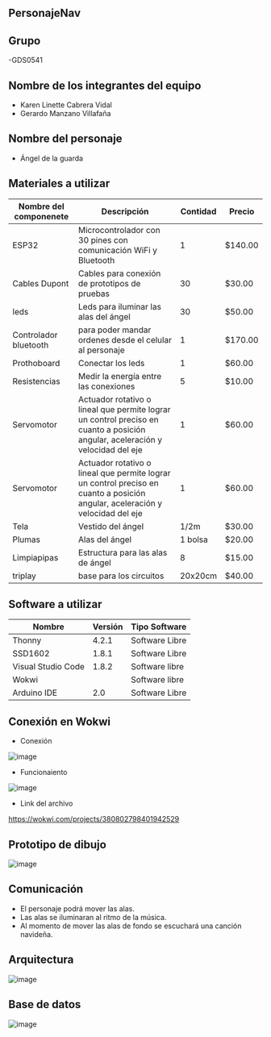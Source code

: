 ## PersonajeNav
## Grupo
-GDS0541
## Nombre de los integrantes del equipo
 - Karen Linette Cabrera Vidal
 - Gerardo Manzano Villafaña
## Nombre del personaje
- Ángel de la guarda
## Materiales a utilizar
|Nombre del componenete|Descripción|Contidad|Precio|
|-|-|-|-|
|ESP32|Microcontrolador con 30 pines con comunicación WiFi y Bluetooth|1|$140.00|
|Cables Dupont|Cables para conexión de prototipos de pruebas|30|$30.00|
|leds|Leds para iluminar las alas del ángel|30|$50.00|
|Controlador bluetooth|para poder mandar ordenes desde el celular al personaje|1|$170.00|
|Prothoboard|Conectar los leds|1|$60.00|
|Resistencias|Medir la energía entre las conexiones|5|$10.00|
|Servomotor|	Actuador rotativo o lineal que permite lograr un control preciso en cuanto a posición angular, aceleración y velocidad del eje|1|$60.00|
|Servomotor|	Actuador rotativo o lineal que permite lograr un control preciso en cuanto a posición angular, aceleración y velocidad del eje|1|$60.00|
|Tela|Vestido del ángel|1/2m|$30.00|
|Plumas|Alas del ángel|1 bolsa|$20.00|
|Limpiapipas|Estructura para las alas de ángel|8|$15.00|
|triplay|base para los circuitos|20x20cm|$40.00|

## Software a utilizar
|Nombre|Versión|Tipo Software|
|-|-|-|
|Thonny|4.2.1|Software Libre|
|SSD1602|1.8.1|Software Libre|
|Visual Studio Code|1.8.2|Software libre|
|Wokwi||Software libre|
|Arduino IDE|2.0|Software Libre|

## Conexión en Wokwi

- Conexión
  
![image](https://github.com/111linblink/PersonajeNav/assets/146273461/fa24eb52-a8db-4aa2-ae7d-ad0fa4866116)

- Funcionaiento
  
![image](https://github.com/111linblink/PersonajeNav/assets/146273461/7ccb495a-255a-4172-ba7e-ce03ca4639d8)

- Link del archivo
  
https://wokwi.com/projects/380802798401942529

## Prototipo de dibujo
![image](https://github.com/111linblink/PersonajeNav/assets/146273461/0885c715-10f8-4bc3-a2d3-061ea24cf012)

## Comunicación
- El personaje podrá mover las alas.
- Las alas se iluminaran al ritmo de la música.
- Al momento de mover las alas de fondo se escuchará una canción navideña.
  
## Arquitectura
![image](https://github.com/111linblink/PersonajeNav/assets/146273461/b2a0c608-047a-4b04-8fc0-aa167deb2702)

  
## Base de datos
![image](https://github.com/111linblink/PersonajeNav/assets/146273461/1cafe650-0457-4a22-994a-8425ddb07516)






